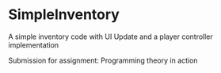 # SimpleInventory
A simple inventory code with UI Update and a player controller implementation

Submission for assignment: Programming theory in action

